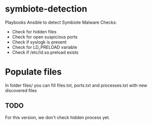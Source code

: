 # symbiote-detection
Playbooks Ansible to detect Symbiote Malware
Checks:
- Check for hidden files
- Check for open suspicious ports
- Check if syslogk is present
- Check for LD_PRELOAD variable
- Check if /etc/ld.so.preload exists

# Populate files
In folder files/ you can fill files.txt, ports.txt and processes.txt with new discovered files

## TODO
For this version, we don't check hidden process yet.